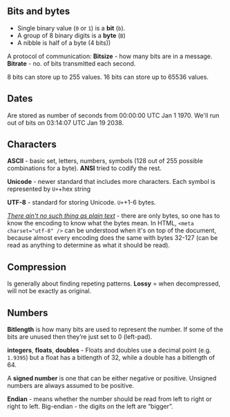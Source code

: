 ## Bits and bytes

- Single binary value (`0` or `1`) is a __bit__ (`b`).
- A group of 8 binary digits is a __byte__ (`B`)
- A nibble is half of a byte (4 bits))

A protocol of communication:
__Bitsize__ - how many bits are in a message.
__Bitrate__ - no. of bits transmitted each second.

8 bits can store up to 255 values.
16 bits can store up to 65536 values.

## Dates

Are stored as number of seconds from 00:00:00 UTC Jan 1 1970. We'll run out of bits on 03:14:07 UTC Jan 19 2038.

## Characters

__ASCII__ - basic set, letters, numbers, symbols (128 out of 255 possible combinations for a byte). __ANSI__ tried to codify the rest.

__Unicode__ - newer standard that includes more characters. Each symbol is represented by `U+`+hex string

__UTF-8__ - standard for storing Unicode. `U+`+1-6 bytes.

[*There ain't no such thing as plain text*](http://www.joelonsoftware.com/articles/Unicode.html) - there are only bytes, so one has to know the encoding to know what the bytes mean. In HTML, `<meta charset="utf-8" />` can be understood when it's on top of the document, because almost every encoding does the same with bytes 32-127 (can be read as anything to determine as what it should be read).

## Compression

Is generally about finding repeting patterns.
__Lossy__ = when decompressed, will not be exactly as original.

## Numbers

__Bitlength__ is how many bits are used to represent the number. If some of the bits are unused then they’re just set to 0 (left-pad).

__integers__, __floats__, __doubles__ - Floats and doubles use a decimal point (e.g. `1.9395`) but a float has a bitlength of 32, while a double has a bitlength of 64.

A __signed number__ is one that can be either negative or positive. Unsigned numbers are always assumed to be positive.

__Endian__ - means whether the number should be read from left to right or right to left. Big-endian - the digits on the left are “bigger”.
